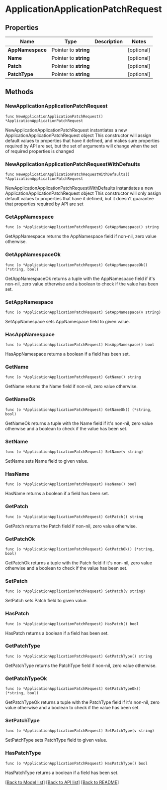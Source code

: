 # ApplicationApplicationPatchRequest

## Properties

Name | Type | Description | Notes
------------ | ------------- | ------------- | -------------
**AppNamespace** | Pointer to **string** |  | [optional] 
**Name** | Pointer to **string** |  | [optional] 
**Patch** | Pointer to **string** |  | [optional] 
**PatchType** | Pointer to **string** |  | [optional] 

## Methods

### NewApplicationApplicationPatchRequest

`func NewApplicationApplicationPatchRequest() *ApplicationApplicationPatchRequest`

NewApplicationApplicationPatchRequest instantiates a new ApplicationApplicationPatchRequest object
This constructor will assign default values to properties that have it defined,
and makes sure properties required by API are set, but the set of arguments
will change when the set of required properties is changed

### NewApplicationApplicationPatchRequestWithDefaults

`func NewApplicationApplicationPatchRequestWithDefaults() *ApplicationApplicationPatchRequest`

NewApplicationApplicationPatchRequestWithDefaults instantiates a new ApplicationApplicationPatchRequest object
This constructor will only assign default values to properties that have it defined,
but it doesn't guarantee that properties required by API are set

### GetAppNamespace

`func (o *ApplicationApplicationPatchRequest) GetAppNamespace() string`

GetAppNamespace returns the AppNamespace field if non-nil, zero value otherwise.

### GetAppNamespaceOk

`func (o *ApplicationApplicationPatchRequest) GetAppNamespaceOk() (*string, bool)`

GetAppNamespaceOk returns a tuple with the AppNamespace field if it's non-nil, zero value otherwise
and a boolean to check if the value has been set.

### SetAppNamespace

`func (o *ApplicationApplicationPatchRequest) SetAppNamespace(v string)`

SetAppNamespace sets AppNamespace field to given value.

### HasAppNamespace

`func (o *ApplicationApplicationPatchRequest) HasAppNamespace() bool`

HasAppNamespace returns a boolean if a field has been set.

### GetName

`func (o *ApplicationApplicationPatchRequest) GetName() string`

GetName returns the Name field if non-nil, zero value otherwise.

### GetNameOk

`func (o *ApplicationApplicationPatchRequest) GetNameOk() (*string, bool)`

GetNameOk returns a tuple with the Name field if it's non-nil, zero value otherwise
and a boolean to check if the value has been set.

### SetName

`func (o *ApplicationApplicationPatchRequest) SetName(v string)`

SetName sets Name field to given value.

### HasName

`func (o *ApplicationApplicationPatchRequest) HasName() bool`

HasName returns a boolean if a field has been set.

### GetPatch

`func (o *ApplicationApplicationPatchRequest) GetPatch() string`

GetPatch returns the Patch field if non-nil, zero value otherwise.

### GetPatchOk

`func (o *ApplicationApplicationPatchRequest) GetPatchOk() (*string, bool)`

GetPatchOk returns a tuple with the Patch field if it's non-nil, zero value otherwise
and a boolean to check if the value has been set.

### SetPatch

`func (o *ApplicationApplicationPatchRequest) SetPatch(v string)`

SetPatch sets Patch field to given value.

### HasPatch

`func (o *ApplicationApplicationPatchRequest) HasPatch() bool`

HasPatch returns a boolean if a field has been set.

### GetPatchType

`func (o *ApplicationApplicationPatchRequest) GetPatchType() string`

GetPatchType returns the PatchType field if non-nil, zero value otherwise.

### GetPatchTypeOk

`func (o *ApplicationApplicationPatchRequest) GetPatchTypeOk() (*string, bool)`

GetPatchTypeOk returns a tuple with the PatchType field if it's non-nil, zero value otherwise
and a boolean to check if the value has been set.

### SetPatchType

`func (o *ApplicationApplicationPatchRequest) SetPatchType(v string)`

SetPatchType sets PatchType field to given value.

### HasPatchType

`func (o *ApplicationApplicationPatchRequest) HasPatchType() bool`

HasPatchType returns a boolean if a field has been set.


[[Back to Model list]](../README.md#documentation-for-models) [[Back to API list]](../README.md#documentation-for-api-endpoints) [[Back to README]](../README.md)


